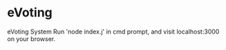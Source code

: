 # eVoting
eVoting System
Run 'node index.j' in cmd prompt, and visit localhost:3000 on your browser.

